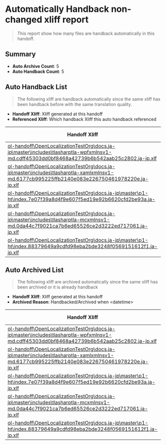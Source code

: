 # Automatically Handback non-changed xliff report
> This report show how many files are handback automatically in this handoff.

## Summary
* **Auto Archive Count**: 5
* **Auto Handback Count**: 5

## Auto Handback List
> The following xliff are handback automatically since the same xliff has been handback before with the same translation quality.

* **Handoff Xliff**: Xliff generated at this handoff
* **Referenced Xliff**: Which handback Xliff this auto handback referenced

| Handoff Xliff | Referenced Xliff | 
| --- | --- | 
| [ol-handoff\OpenLocalizationTestOrg\docs.ja-jp\master\includes\tlasharptla-wpfxmlnsv1-md.cdff45303dd0bf8468a42739b6b542aab25c2802.ja-jp.xlf](https://github.com/OpenLocalizationTestOrg/docs.handoff/blob/f9111e4e1c3cefd54641eb6adb594b2e23734299/ol-handoff/OpenLocalizationTestOrg/docs.ja-jp/master/includes/tlasharptla-wpfxmlnsv1-md.cdff45303dd0bf8468a42739b6b542aab25c2802.ja-jp.xlf) | **Empty Handoff File** | 
| [ol-handoff\OpenLocalizationTestOrg\docs.ja-jp\master\includes\tlasharptla-xamlxmlnsv1-md.6177cb995225ffb2140e083e226750461978220e.ja-jp.xlf](https://github.com/OpenLocalizationTestOrg/docs.handoff/blob/f9111e4e1c3cefd54641eb6adb594b2e23734299/ol-handoff/OpenLocalizationTestOrg/docs.ja-jp/master/includes/tlasharptla-xamlxmlnsv1-md.6177cb995225ffb2140e083e226750461978220e.ja-jp.xlf) | **Empty Handoff File** | 
| [ol-handoff\OpenLocalizationTestOrg\docs.ja-jp\master\p1-ht\index.7e07f39a8d4f9e607f5ed19e92b6620cfd2be93a.ja-jp.xlf](https://github.com/OpenLocalizationTestOrg/docs.handoff/blob/f9111e4e1c3cefd54641eb6adb594b2e23734299/ol-handoff/OpenLocalizationTestOrg/docs.ja-jp/master/p1-ht/index.7e07f39a8d4f9e607f5ed19e92b6620cfd2be93a.ja-jp.xlf) | **Empty Handoff File** | 
| [ol-handoff\OpenLocalizationTestOrg\docs.ja-jp\master\includes\tlasharptla-mcxmlnsv1-md.0da44c7f9021ca7b6ed65526ce2d3222ed717061.ja-jp.xlf](https://github.com/OpenLocalizationTestOrg/docs.handoff/blob/f9111e4e1c3cefd54641eb6adb594b2e23734299/ol-handoff/OpenLocalizationTestOrg/docs.ja-jp/master/includes/tlasharptla-mcxmlnsv1-md.0da44c7f9021ca7b6ed65526ce2d3222ed717061.ja-jp.xlf) | **Empty Handoff File** | 
| [ol-handoff\OpenLocalizationTestOrg\docs.ja-jp\master\p1-ht\index.88379649a9cdfd98eba2bde3248f0569151612f1.ja-jp.xlf](https://github.com/OpenLocalizationTestOrg/docs.handoff/blob/f9111e4e1c3cefd54641eb6adb594b2e23734299/ol-handoff/OpenLocalizationTestOrg/docs.ja-jp/master/p1-ht/index.88379649a9cdfd98eba2bde3248f0569151612f1.ja-jp.xlf) | **Empty Handoff File** | 

## Auto Archived List
> The following xliff are archived automatically since the same xliff has been archived or it is already handback

* **Handoff Xliff**: Xliff generated at this handoff
* **Archived Reason**: Handbacked/Archived when &lt;datetime&gt;

| Handoff Xliff | Archived Reason | 
| --- | --- | 
| [ol-handoff\OpenLocalizationTestOrg\docs.ja-jp\master\includes\tlasharptla-wpfxmlnsv1-md.cdff45303dd0bf8468a42739b6b542aab25c2802.ja-jp.xlf](https://github.com/OpenLocalizationTestOrg/docs.handoff/blob/f9111e4e1c3cefd54641eb6adb594b2e23734299/ol-handoff/OpenLocalizationTestOrg/docs.ja-jp/master/includes/tlasharptla-wpfxmlnsv1-md.cdff45303dd0bf8468a42739b6b542aab25c2802.ja-jp.xlf) | Handbacked | 
| [ol-handoff\OpenLocalizationTestOrg\docs.ja-jp\master\includes\tlasharptla-xamlxmlnsv1-md.6177cb995225ffb2140e083e226750461978220e.ja-jp.xlf](https://github.com/OpenLocalizationTestOrg/docs.handoff/blob/f9111e4e1c3cefd54641eb6adb594b2e23734299/ol-handoff/OpenLocalizationTestOrg/docs.ja-jp/master/includes/tlasharptla-xamlxmlnsv1-md.6177cb995225ffb2140e083e226750461978220e.ja-jp.xlf) | Handbacked | 
| [ol-handoff\OpenLocalizationTestOrg\docs.ja-jp\master\p1-ht\index.7e07f39a8d4f9e607f5ed19e92b6620cfd2be93a.ja-jp.xlf](https://github.com/OpenLocalizationTestOrg/docs.handoff/blob/f9111e4e1c3cefd54641eb6adb594b2e23734299/ol-handoff/OpenLocalizationTestOrg/docs.ja-jp/master/p1-ht/index.7e07f39a8d4f9e607f5ed19e92b6620cfd2be93a.ja-jp.xlf) | Handbacked | 
| [ol-handoff\OpenLocalizationTestOrg\docs.ja-jp\master\includes\tlasharptla-mcxmlnsv1-md.0da44c7f9021ca7b6ed65526ce2d3222ed717061.ja-jp.xlf](https://github.com/OpenLocalizationTestOrg/docs.handoff/blob/f9111e4e1c3cefd54641eb6adb594b2e23734299/ol-handoff/OpenLocalizationTestOrg/docs.ja-jp/master/includes/tlasharptla-mcxmlnsv1-md.0da44c7f9021ca7b6ed65526ce2d3222ed717061.ja-jp.xlf) | Handbacked | 
| [ol-handoff\OpenLocalizationTestOrg\docs.ja-jp\master\p1-ht\index.88379649a9cdfd98eba2bde3248f0569151612f1.ja-jp.xlf](https://github.com/OpenLocalizationTestOrg/docs.handoff/blob/f9111e4e1c3cefd54641eb6adb594b2e23734299/ol-handoff/OpenLocalizationTestOrg/docs.ja-jp/master/p1-ht/index.88379649a9cdfd98eba2bde3248f0569151612f1.ja-jp.xlf) | Handbacked | 

